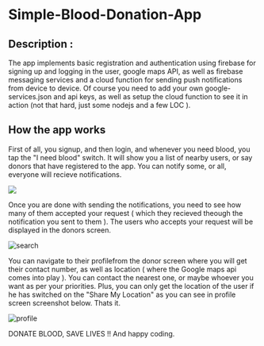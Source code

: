 # Simple-Blood-Donation-App

## Description :
The app implements basic registration and authentication using firebase for signing up and logging in the user, google maps API,
as well as firebase messaging services and a cloud function for sending push notifications from device to device. 
Of course you need to add your own google-services.json and api keys, as well as setup the cloud function to see it in action (not that hard, just some nodejs and a few LOC ). 

## How the app works
First of all, you signup, and then login, and whenever you need blood, you tap the "I need blood" switch. It will show you a list of nearby
users, or say donors that have registered to the app. You can notify some, or all, everyone will recieve notifications. 


<img src="https://user-images.githubusercontent.com/38986305/42138775-68083b60-7da0-11e8-9494-8e3e3ca563e0.PNG">



Once you are done with 
sending the notifications, you need to see how many of them accepted your request ( which they recieved theough the notification you sent to them ). The users who accepts your request will be displayed in the donors screen. 

![search](https://user-images.githubusercontent.com/38986305/42138774-67c9a1de-7da0-11e8-8ba4-7a2b506b50fd.PNG)




You can navigate to their profilefrom the donor screen where you will get their contact number, as well as location ( where the Google maps api comes into play ). You can contact the nearest one, or maybe whoever you want as per your priorities. Plus, you can only get the location of the user if he has switched on the "Share My Location" as you can see in profile screen screenshot below. Thats it.

![profile](https://user-images.githubusercontent.com/38986305/42138776-6845aab8-7da0-11e8-816d-8ea83ef18b4e.PNG)



DONATE BLOOD, SAVE LIVES !! And happy coding.
